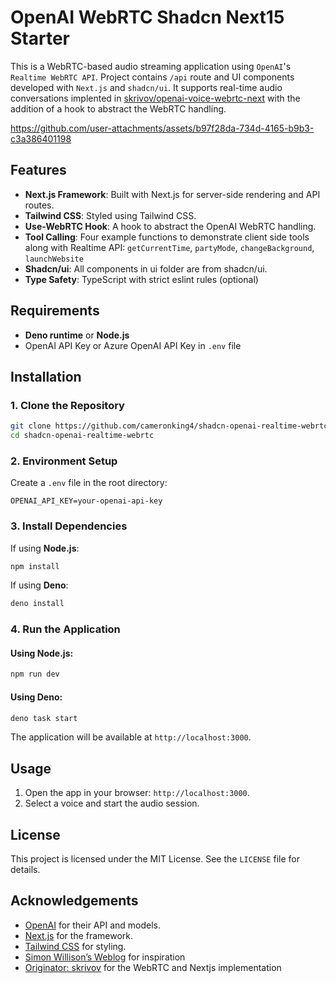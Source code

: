 # OpenAI WebRTC Shadcn Next15 Starter

This is a WebRTC-based audio streaming application using `OpenAI`'s `Realtime WebRTC API`. Project contains `/api` route and UI components developed with `Next.js` and `shadcn/ui`. It supports real-time audio conversations implented in [skrivov/openai-voice-webrtc-next](https://github.com/skrivov/openai-voice-webrtc-next) with the addition of a hook to abstract the WebRTC handling.

https://github.com/user-attachments/assets/b97f28da-734d-4165-b9b3-c3a386401198


## Features
- **Next.js Framework**: Built with Next.js for server-side rendering and API routes.
- **Tailwind CSS**: Styled using Tailwind CSS.
- **Use-WebRTC Hook**: A hook to abstract the OpenAI WebRTC handling.
- **Tool Calling**: Four example functions to demonstrate client side tools along with Realtime API: `getCurrentTime`, `partyMode`, `changeBackground`, `launchWebsite`
- **Shadcn/ui**: All components in ui folder are from shadcn/ui.
- **Type Safety**: TypeScript with strict eslint rules (optional)

## Requirements
- **Deno runtime** or **Node.js**
- OpenAI API Key or Azure OpenAI API Key in `.env` file

## Installation

### 1. Clone the Repository
```bash
git clone https://github.com/cameronking4/shadcn-openai-realtime-webrtc.git
cd shadcn-openai-realtime-webrtc
```

### 2. Environment Setup
Create a `.env` file in the root directory:
```env
OPENAI_API_KEY=your-openai-api-key
```

### 3. Install Dependencies
If using **Node.js**:
```bash
npm install
```

If using **Deno**:
```bash
deno install
```

### 4. Run the Application

#### Using Node.js:
```bash
npm run dev
```

#### Using Deno:
```bash
deno task start
```

The application will be available at `http://localhost:3000`.



## Usage
1. Open the app in your browser: `http://localhost:3000`.
3. Select a voice and start the audio session.


## License
This project is licensed under the MIT License. See the `LICENSE` file for details.

## Acknowledgements
- [OpenAI](https://openai.com/) for their API and models.
- [Next.js](https://nextjs.org/) for the framework.
- [Tailwind CSS](https://tailwindcss.com/) for styling.
- [Simon Willison’s Weblog](https://simonwillison.net/2024/Dec/17/openai-webrtc/) for inspiration
- [Originator: skrivov](https://github.com/skrivov/openai-voice-webrtc-next) for the WebRTC and Nextjs implementation
